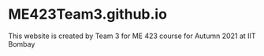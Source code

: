 # ME423Team3.github.io
This website is created by Team 3 for ME 423 course for Autumn 2021 at IIT Bombay
